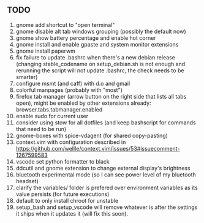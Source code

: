## TODO
1. gnome add shortcut to "open terminal"
1. gnome disable alt tab windows grouping (possibly the default now)
1. gnome show battery percentage and enable hot corner
1. gnome install and enable gpaste and system monitor extensions
1. gnome install paperwm
1. fix failure to update .bashrc when there's a new debian release (changing stable_codename on setup_debian.sh is not enough and rerunning the script will not update .bashrc, the check needs to be smarter)
1. configure msmt (and caff) with d.o and gmail
1. colorful manpages (probably with "most")
1. firefox tab manager (arrow button on the right side that lists all tabs open), might be enabled by other extensions already: browser.tabs.tabmanager.enabled
1. enable sudo for current user
1. consider using stow for all dotfiles (and keep bashscript for commands that need to be run)
1. gnome-boxes with spice-vdagent (for shared copy-pasting)
1. context.vim with configuration described in https://github.com/wellle/context.vim/issues/53#issuecomment-1267599583
1. vscode set python formatter to black
1. ddcutil and gnome extension to change external display's brightness
1. bluetooth experimental mode (so I can see power level of my bluetooth headset)
1. clarify the variables/ folder is prefered over environment variables as its value persists (for future executions)
1. default to only install chroot for unstable
1. setup_bash and setup_vscode will remove whatever is after the settings it ships when it updates it (will fix this soon).
